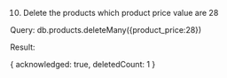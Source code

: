 10. Delete the products which product price value are 28

Query:     db.products.deleteMany({product_price:28})

Result:

{ acknowledged: true, deletedCount: 1 }